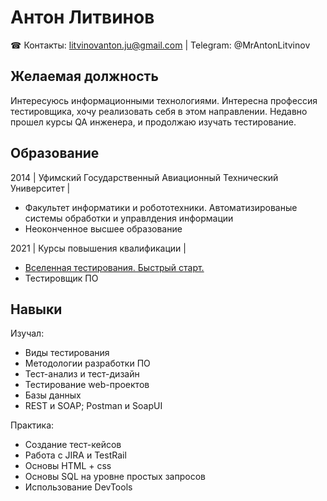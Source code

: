  # Антон Литвинов
☎ Контакты: litvinovanton.ju@gmail.com | Telegram: @MrAntonLitvinov
## Желаемая должность
Интересуюсь информационными технологиями. Интересна профессия тестировщика, хочу реализовать себя в этом направлении. Недавно прошел курсы QA инженера, и продолжаю изучать тестирование.
## Образование
2014 | Уфимский Государственный Авиационный Технический Университет |
- Факультет информатики и робототехники. Автоматизированые системы обработки и управлдения информации
- Неоконченное высшее образование

2021 | Курсы повышения квалификации |
- [Вселенная тестирования. Быстрый старт.](https://github.com/Notans/Notans/blob/main/Certificate%20of%20Completion_AntonL.pdf)
- Тестировщик ПО 

## Навыки
 Изучал:
- Виды тестирования
- Методологии разработки ПО
- Тест-анализ и тест-дизайн
- Тестирование web-проектов
- Базы данных
- REST и SOAP; Postman и SoapUI 

 Практика:
 - Создание тест-кейсов
 - Работа с JIRA и TestRail
 - Основы HTML + css
 - Основы SQL на уровне простых запросов 
 - Использование DevTools
